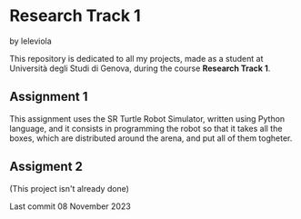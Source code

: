 # Research Track 1
by leleviola

This repository is dedicated to all my projects, made as a student at Università degli Studi di Genova, during the course **Research Track 1**.
## Assignment 1
This assignment uses the SR Turtle Robot Simulator, written using Python language, and it consists in programming the robot so that it takes all the boxes, which are distributed around the arena, and put all of them togheter.

## Assigment 2
(This project isn't already done)

Last commit 08 November 2023
